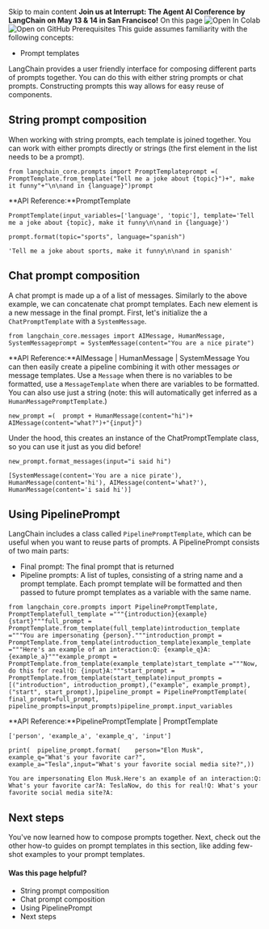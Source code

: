 Skip to main content
**Join us at Interrupt: The Agent AI Conference by LangChain on May 13 & 14 in San Francisco!**
On this page
![Open In Colab](https://colab.research.google.com/assets/colab-badge.svg)![Open on GitHub](https://img.shields.io/badge/Open%20on%20GitHub-grey?logo=github&logoColor=white)
Prerequisites
This guide assumes familiarity with the following concepts:
  * Prompt templates


LangChain provides a user friendly interface for composing different parts of prompts together. You can do this with either string prompts or chat prompts. Constructing prompts this way allows for easy reuse of components.
## String prompt composition​
When working with string prompts, each template is joined together. You can work with either prompts directly or strings (the first element in the list needs to be a prompt).
```
from langchain_core.prompts import PromptTemplateprompt =(  PromptTemplate.from_template("Tell me a joke about {topic}")+", make it funny"+"\n\nand in {language}")prompt
```

**API Reference:**PromptTemplate
```
PromptTemplate(input_variables=['language', 'topic'], template='Tell me a joke about {topic}, make it funny\n\nand in {language}')
```

```
prompt.format(topic="sports", language="spanish")
```

```
'Tell me a joke about sports, make it funny\n\nand in spanish'
```

## Chat prompt composition​
A chat prompt is made up a of a list of messages. Similarly to the above example, we can concatenate chat prompt templates. Each new element is a new message in the final prompt.
First, let's initialize the a `ChatPromptTemplate` with a `SystemMessage`.
```
from langchain_core.messages import AIMessage, HumanMessage, SystemMessageprompt = SystemMessage(content="You are a nice pirate")
```

**API Reference:**AIMessage | HumanMessage | SystemMessage
You can then easily create a pipeline combining it with other messages _or_ message templates. Use a `Message` when there is no variables to be formatted, use a `MessageTemplate` when there are variables to be formatted. You can also use just a string (note: this will automatically get inferred as a `HumanMessagePromptTemplate`.)
```
new_prompt =(  prompt + HumanMessage(content="hi")+ AIMessage(content="what?")+"{input}")
```

Under the hood, this creates an instance of the ChatPromptTemplate class, so you can use it just as you did before!
```
new_prompt.format_messages(input="i said hi")
```

```
[SystemMessage(content='You are a nice pirate'), HumanMessage(content='hi'), AIMessage(content='what?'), HumanMessage(content='i said hi')]
```

## Using PipelinePrompt​
LangChain includes a class called `PipelinePromptTemplate`, which can be useful when you want to reuse parts of prompts. A PipelinePrompt consists of two main parts:
  * Final prompt: The final prompt that is returned
  * Pipeline prompts: A list of tuples, consisting of a string name and a prompt template. Each prompt template will be formatted and then passed to future prompt templates as a variable with the same name.


```
from langchain_core.prompts import PipelinePromptTemplate, PromptTemplatefull_template ="""{introduction}{example}{start}"""full_prompt = PromptTemplate.from_template(full_template)introduction_template ="""You are impersonating {person}."""introduction_prompt = PromptTemplate.from_template(introduction_template)example_template ="""Here's an example of an interaction:Q: {example_q}A: {example_a}"""example_prompt = PromptTemplate.from_template(example_template)start_template ="""Now, do this for real!Q: {input}A:"""start_prompt = PromptTemplate.from_template(start_template)input_prompts =[("introduction", introduction_prompt),("example", example_prompt),("start", start_prompt),]pipeline_prompt = PipelinePromptTemplate(  final_prompt=full_prompt, pipeline_prompts=input_prompts)pipeline_prompt.input_variables
```

**API Reference:**PipelinePromptTemplate | PromptTemplate
```
['person', 'example_a', 'example_q', 'input']
```

```
print(  pipeline_prompt.format(    person="Elon Musk",    example_q="What's your favorite car?",    example_a="Tesla",input="What's your favorite social media site?",))
```

```
You are impersonating Elon Musk.Here's an example of an interaction:Q: What's your favorite car?A: TeslaNow, do this for real!Q: What's your favorite social media site?A:
```

## Next steps​
You've now learned how to compose prompts together.
Next, check out the other how-to guides on prompt templates in this section, like adding few-shot examples to your prompt templates.
#### Was this page helpful?
  * String prompt composition
  * Chat prompt composition
  * Using PipelinePrompt
  * Next steps


